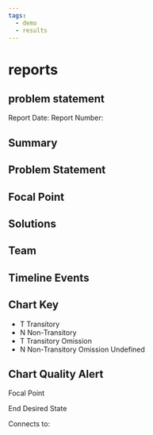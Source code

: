 ```yaml
---
tags:
  - demo 
  - results 
---
```

# reports

## problem statement

Report Date:
Report Number:

## Summary

## Problem Statement

## Focal Point

## Solutions

## Team

## Timeline Events

## Chart Key

- T Transitory
- N Non-Transitory
- T Transitory Omission
- N Non-Transitory Omission
Undefined

## Chart Quality Alert

Focal Point

End Desired State

Connects to:
